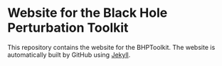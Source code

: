 # Website for the Black Hole Perturbation Toolkit

This repository contains the website for the BHPToolkit. The website is automatically built by GitHub using [Jekyll](https://jekyllrb.com/).